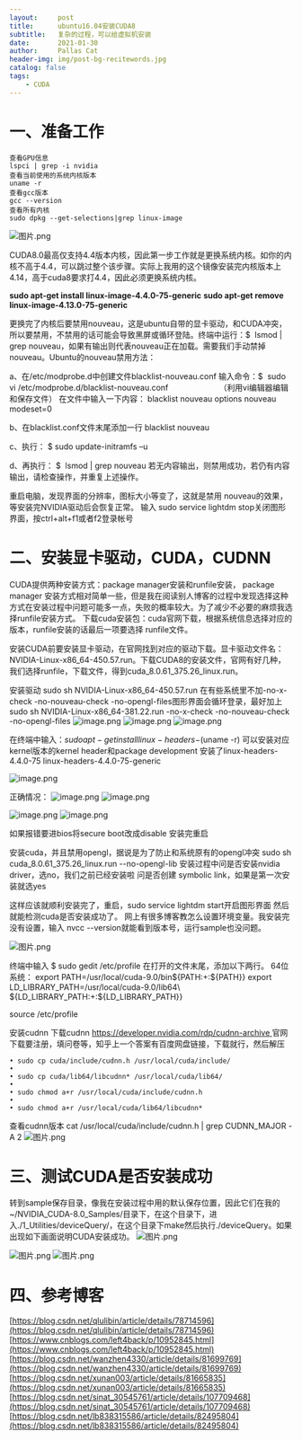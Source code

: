 ```yaml
---
layout:     post
title:      ubuntu16.04安装CUDA8
subtitle:   复杂的过程，可以给虚拟机安装
date:       2021-01-30
author:     Pallas Cat
header-img: img/post-bg-recitewords.jpg
catalog: false
tags:
    - CUDA
---
```


# 一、准备工作


```
查看GPU信息
lspci | grep -i nvidia
查看当前使用的系统内核版本
uname -r
查看gcc版本
gcc --version
查看所有内核
sudo dpkg --get-selections|grep linux-image
```


![图片.png](https://cdn.nlark.com/yuque/0/2020/png/702655/1597303740875-48d323c2-76db-47d4-8002-beacdfc65ad0.png#align=left&display=inline&height=297&margin=%5Bobject%20Object%5D&name=%E5%9B%BE%E7%89%87.png&originHeight=297&originWidth=735&size=75048&status=done&style=none&width=735)

CUDA8.0最高仅支持4.4版本内核，因此第一步工作就是更换系统内核。如你的内核不高于4.4，可以跳过整个该步骤。实际上我用的这个镜像安装完内核版本上4.14，高于cuda8要求打4.4，因此必须更换系统内核。

**sudo apt-get install linux-image-4.4.0-75-generic**
**sudo apt-get remove linux-image-4.13.0-75-generic**




更换完了内核后要禁用nouveau，这是ubuntu自带的显卡驱动，和CUDA冲突，所以要禁用，不禁用的话可能会导致黑屏或循环登陆。终端中运行：$  lsmod | grep nouveau，如果有输出则代表nouveau正在加载。需要我们手动禁掉nouveau。Ubuntu的nouveau禁用方法：

a、在/etc/modprobe.d中创建文件blacklist-nouveau.conf
输入命令：$  sudo vi /etc/modprobe.d/blacklist-nouveau.conf                       （利用vi编辑器编辑和保存文件）
在文件中输入一下内容：
blacklist nouveau
options nouveau modeset=0


b、在blacklist.conf文件末尾添加一行 blacklist nouveau


c、执行：
$ sudo update-initramfs –u


d、再执行：
$  lsmod | grep nouveau
若无内容输出，则禁用成功，若仍有内容输出，请检查操作，并重复上述操作。


重启电脑，发现界面的分辨率，图标大小等变了，这就是禁用 nouveau的效果，等安装完NVIDIA驱动后会恢复正常。
输入 sudo service lightdm stop关闭图形界面，按ctrl+alt+f1或者f2登录帐号


# 二、安装显卡驱动，CUDA，CUDNN


CUDA提供两种安装方式：package manager安装和runfile安装，  package manager  安装方式相对简单一些，但是我在阅读别人博客的过程中发现选择这种方式在安装过程中问题可能多一点，失败的概率较大。为了减少不必要的麻烦我选择runfile安装方式。
下载cuda安装包：cuda官网下载，根据系统信息选择对应的版本，runfile安装的话最后一项要选择 runfile文件。


安装CUDA前要安装显卡驱动，在官网找到对应的驱动下载。显卡驱动文件名：NVIDIA-Linux-x86_64-450.57.run。下载CUDA8的安装文件，官网有好几种，我们选择runfile，下载文件，得到cuda_8.0.61_375.26_linux.run。


安装驱动
sudo sh NVIDIA-Linux-x86_64-450.57.run
在有些系统里不加-no-x-check -no-nouveau-check -no-opengl-files图形界面会循环登录，最好加上
sudo sh NVIDIA-Linux-x86_64-381.22.run -no-x-check -no-nouveau-check -no-opengl-files
![image.png](https://cdn.nlark.com/yuque/0/2020/png/702655/1599643163515-86c015cb-f03c-4910-960a-beb6b847ff12.png#align=left&display=inline&height=343&margin=%5Bobject%20Object%5D&name=image.png&originHeight=343&originWidth=746&size=17353&status=done&style=none&width=746)
![image.png](https://cdn.nlark.com/yuque/0/2020/png/702655/1599643179838-6f491df1-e271-472d-8e22-b3c5b543815a.png#align=left&display=inline&height=436&margin=%5Bobject%20Object%5D&name=image.png&originHeight=436&originWidth=729&size=16579&status=done&style=none&width=729)
![image.png](https://cdn.nlark.com/yuque/0/2020/png/702655/1599643199929-1c16f61a-7ae0-4580-b27a-98d8c7997e38.png#align=left&display=inline&height=303&margin=%5Bobject%20Object%5D&name=image.png&originHeight=303&originWidth=741&size=20147&status=done&style=none&width=741)

在终端中输入：$  sudo apt-get install linux-headers-$(uname -r)
可以安装对应kernel版本的kernel header和package development
安装了linux-headers-4.4.0-75 linux-headers-4.4.0-75-generic

![image.png](https://cdn.nlark.com/yuque/0/2020/png/702655/1599643223427-0f975ee8-4033-48c3-b275-2e734b907386.png#align=left&display=inline&height=436&margin=%5Bobject%20Object%5D&name=image.png&originHeight=436&originWidth=772&size=19743&status=done&style=none&width=772)

正确情况：
![image.png](https://cdn.nlark.com/yuque/0/2020/png/702655/1600161075548-25749070-860e-4ffc-9294-5d86bb65ae72.png#align=left&display=inline&height=147&margin=%5Bobject%20Object%5D&name=image.png&originHeight=294&originWidth=1049&size=10721&status=done&style=none&width=524.5)
![image.png](https://cdn.nlark.com/yuque/0/2020/png/702655/1600161076274-5ff5ff1b-75d3-4732-b8cb-f3764f03bee1.png#align=left&display=inline&height=155&margin=%5Bobject%20Object%5D&name=image.png&originHeight=309&originWidth=1054&size=25199&status=done&style=none&width=527)


![image.png](https://cdn.nlark.com/yuque/0/2020/png/702655/1600161098828-bde7816f-9427-4d8a-8a0b-4bcb362a4e5e.png#align=left&display=inline&height=125&margin=%5Bobject%20Object%5D&name=image.png&originHeight=250&originWidth=1042&size=20049&status=done&style=none&width=521)
![image.png](https://cdn.nlark.com/yuque/0/2020/png/702655/1600161129952-802344dd-431d-401d-ab13-941f4311c65e.png#align=left&display=inline&height=109&margin=%5Bobject%20Object%5D&name=image.png&originHeight=217&originWidth=1005&size=18484&status=done&style=none&width=502.5)


如果报错要进bios将secure boot改成disable
安装完重启


安装cuda，并且禁用opengl，据说是为了防止和系统原有的opengl冲突
sudo sh cuda_8.0.61_375.26_linux.run --no-opengl-lib
安装过程中问是否安装nvidia driver，选no，我们之前已经安装啦
问是否创建 symbolic link，如果是第一次安装就选yes


这样应该就顺利安装完了，重启，sudo service lightdm start开启图形界面
然后就能检测cuda是否安装成功了。
网上有很多博客教怎么设置环境变量。我安装完没有设置，输入 nvcc --version就能看到版本号，运行sample也没问题。

![图片.png](https://cdn.nlark.com/yuque/0/2020/png/702655/1597306177955-464b364f-cfd8-4da9-a0b0-436f1686153b.png#align=left&display=inline&height=900&margin=%5Bobject%20Object%5D&name=%E5%9B%BE%E7%89%87.png&originHeight=900&originWidth=1600&size=679403&status=done&style=none&width=1600)

终端中输入 $ sudo gedit /etc/profile
在打开的文件末尾，添加以下两行。
64位系统：
export PATH=/usr/local/cuda-9.0/bin${PATH:+:${PATH}}
export LD_LIBRARY_PATH=/usr/local/cuda-9.0/lib64\ ${LD_LIBRARY_PATH:+:${LD_LIBRARY_PATH}}


source /etc/profile

安装cudnn
下载cudnn [https://developer.nvidia.com/rdp/cudnn-archive ](https://developer.nvidia.com/rdp/cudnn-archive)
官网下载要注册，填问卷等，知乎上一个答案有百度网盘链接，下载就行，然后解压
```
• sudo cp cuda/include/cudnn.h /usr/local/cuda/include/
• 
• sudo cp cuda/lib64/libcudnn* /usr/local/cuda/lib64/
• 
• sudo chmod a+r /usr/local/cuda/include/cudnn.h
• 
• sudo chmod a+r /usr/local/cuda/lib64/libcudnn*
```


查看cudnn版本
cat /usr/local/cuda/include/cudnn.h | grep CUDNN_MAJOR -A 2
![图片.png](https://cdn.nlark.com/yuque/0/2020/png/702655/1597309628199-fd1d6492-364d-49b6-9884-04f74f38ddc7.png#align=left&display=inline&height=173&margin=%5Bobject%20Object%5D&name=%E5%9B%BE%E7%89%87.png&originHeight=173&originWidth=729&size=34094&status=done&style=none&width=729)






# 三、测试CUDA是否安装成功
转到sample保存目录，像我在安装过程中用的默认保存位置，因此它们在我的~/NVIDIA_CUDA-8.0_Samples/目录下，在这个目录下，进入./1_Utilities/deviceQuery/，在这个目录下make然后执行./deviceQuery。如果出现如下画面说明CUDA安装成功。
![图片.png](https://cdn.nlark.com/yuque/0/2020/png/702655/1597304343298-d4fc850f-3f26-40d6-b127-d7feecd2ecd2.png#align=left&display=inline&height=806&margin=%5Bobject%20Object%5D&name=%E5%9B%BE%E7%89%87.png&originHeight=806&originWidth=733&size=181598&status=done&style=none&width=733)

![图片.png](https://cdn.nlark.com/yuque/0/2020/png/702655/1597303496557-6e51181b-4aad-4b83-b00b-cb8596e65e51.png#align=left&display=inline&height=108&margin=%5Bobject%20Object%5D&name=%E5%9B%BE%E7%89%87.png&originHeight=108&originWidth=727&size=27637&status=done&style=none&width=727)
![图片.png](https://cdn.nlark.com/yuque/0/2020/png/702655/1597304822165-8526be40-d41e-4350-a009-f3b96937b8d9.png#align=left&display=inline&height=81&margin=%5Bobject%20Object%5D&name=%E5%9B%BE%E7%89%87.png&originHeight=81&originWidth=723&size=20697&status=done&style=none&width=723)

# 四、参考博客
[https://blog.csdn.net/qlulibin/article/details/78714596](https://blog.csdn.net/qlulibin/article/details/78714596)
[https://www.cnblogs.com/left4back/p/10952845.html](https://www.cnblogs.com/left4back/p/10952845.html)
[https://blog.csdn.net/wanzhen4330/article/details/81699769](https://blog.csdn.net/wanzhen4330/article/details/81699769)
[https://blog.csdn.net/xunan003/article/details/81665835](https://blog.csdn.net/xunan003/article/details/81665835)
[https://blog.csdn.net/sinat_30545761/article/details/107709468](https://blog.csdn.net/sinat_30545761/article/details/107709468)
[https://blog.csdn.net/lb838315586/article/details/82495804](https://blog.csdn.net/lb838315586/article/details/82495804)


